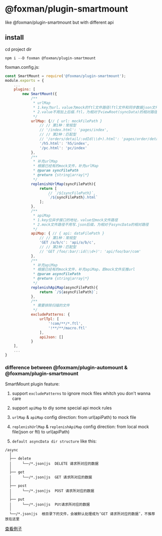 # @foxman/plugin-smartmount

like @foxman/plugin-smartmount but with different api

## install

cd project dir

```
npm i --D foxman @foxman/plugin-smartmount
```

foxman.config.js:

```js
const SmartMount = require('@foxman/plugin-smartmount');
module.exports = {
    ...
    plugins: [
        new SmartMount({
            /**
             * urlMap
             * 1.key为url，value为mock的ftl文件路径(ftl文件和同步数据json文件的相对路径一致)
             * 2.value不用加上后缀.ftl，为相对于viewRoot(syncData)的相对路径
             */
            urlMap: {// { url: mockFilePath }
                // // 第1种：常规型
                // '/index.html': 'pages/index',
                // // 第2种：匹配型
                // '/orders/detail/:odId(\\d+).html': 'pages/order/detail'
                '/h5.html': 'h5/index',
                '/pc.html': 'pc/index'
            },
            /**
             * 补充urlMap
             * 根据已经有的mock文件，补充urlMap
             * @param syncFilePath
             * @return {string|array|*}
             */
            replenishUrlMap(syncFilePath){
                return [
                    // `/${syncFilePath}`,
                    `/${syncFilePath}.html`
                ];
            },
            /**
             * apiMap
             * 1.key位异步接口的地址，value位mock文件路径
             * 2.mock文件路径不用写.json后缀，为相对于asyncData的相对路径
             */
            apiMap: { // { api: dataFilePath }
                // // 第1种：常规型
                'GET /a/b/c': 'api/a/b/c',
                // // 第2种：匹配型
                // 'GET /foo/:bar/:id(\\d+)': 'api/foo/bar/com'
            },
            /**
             * 补充apiMap
             * 根据已经有的mock文件，补充apiMap，即mock文件反推url
             * @param asyncFilePath
             * @return {string|array|*}
             */
            replenishApiMap(asyncFilePath){
                return `/${asyncFilePath}`;
            },
            /**
             * 需要排除扫描的文件
             */
            excludePatterns: {
                urlTpl: [
                    '!com/**/*.ftl',
                    '!**/**/macro.ftl'
                ],
                apiJson: []
            }
    ],
    ...
}
```

### difference between @foxmam/plugin-automount & @foxmam/plugin-smartmount

SmartMount plugin feature:

1. support ```excludePatterns``` to ignore mock files whitch you don't wanna care

2. support ```apiMap``` to diy some special api mock rules

3. ```urlMap``` & ```apiMap``` config direction: from url(apiPath) to mock file

4. ```replenishUrlMap``` & ```replenishApiMap``` config direction: from local mock file(json or ftl) to url(apiPath)

5. ```default asyncData dir structure``` like this:

```
/async
  │
  ├── delete
  │     └──/*.json|js  DELETE 请求所对应的数据
  │
  ├── get
  │     └──/*.json|js  GET 请求所对应的数据
  │
  ├── post
  │     └──/*.json|js  POST 请求所对应的数据
  │
  ├── put
  │     └──/*.json|js  PUt请求所对应的数据
  │
  └──/*.json|js  根目录下的文件，会被默认处理成为‘GET 请求所对应的数据’，不推荐放在这里
```


[查看例子](../../example/foxman.config.js)
